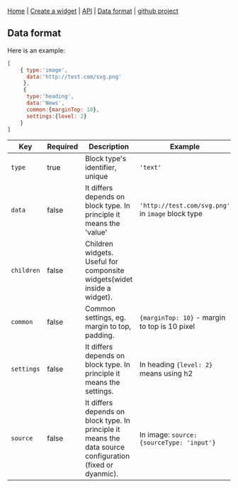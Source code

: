 
[Home](/) | [Create a widget](/create-widget) | [API](/api) | [Data format](/data-format) | [github project](https://github.com/digimakergo/dmeditor)

## Data format

Here is an example:

```javascript
[
    { type:'image',
      data:'http://test.com/svg.png'
     },
     { 
      type:'heading', 
      data:'News', 
      common:{marginTop: 10},
      settings:{level: 2}
    }
]
```

| Key | Required | Description | Example  |
|------|---|----|---|
|  `type`  | true  | Block type's identifier, unique   |  `'text'` |
|  `data`  | false | It differs depends on block type. In principle it means the 'value'   |  `'http://test.com/svg.png'` in `image` block type |
| `children` | false  | Children widgets. Useful for componsite widgets(widet inside a widget). |
|  `common`  | false  | Common settings, eg. margin to top, padding.   |  `{marginTop: 10}` - margin to top is 10 pixel |
|  `settings` | false   |  It differs depends on block type. In principle it means the settings.  | In heading `{level: 2}` means using h2 |
|  `source`   | false |  It differs depends on block type. In principle it means the data source configuration (fixed or dyanmic).  | In image: `source:{sourceType: 'input'}`|
